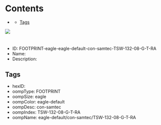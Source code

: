 



Contents
========

* [](#)
	* [Tags](#tags)
  
![][im]
# 

- ID: FOOTPRINT-eagle-eagle-default-con-samtec-TSW-132-08-G-T-RA
- Name: 
- Description: 

## Tags

- hexID: 
- oompType: FOOTPRINT
- oompSize: eagle
- oompColor: eagle-default
- oompDesc: con-samtec
- oompIndex: TSW-132-08-G-T-RA
- oompName: eagle-default/con-samtec/TSW-132-08-G-T-RA



[im]: image.png
